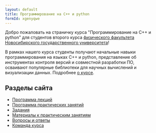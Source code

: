 ```yaml
---
layout: default
title: Программирование на C++ и python
formId: xgenyqwe
---
```


Добро пожаловать на страничку курса "Программирование на C++ и python" для студентов второго курса [физического факультета](http://phys.nsu.ru) [Новосибирского государственного университета](https://www.nsu.ru)!

В рамках нашего курса студенты получают начальные навыки программирования на языках C++ и python, представление об инструментах контроля версий и совместной разработки ПО, осваивают популярные библиотеки для научных вычислений и визуализации данных. Подробнее [о курсе](about).

## Разделы сайта

* [Программа лекций](lectures)
* [Программа практических занятий](seminars)
* [Задания](problems)
* [Материалы к практическим занятиям](textbook)
* [Вопросы и ответы](qna)
* [Команда курса](team)
